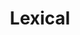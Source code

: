 ---
title: "Lexical"

categories: ['']

tags: ['Lexical']

arwords: 'المعجمي'

arexps: []

enwords: ['Lexical']

enexps: []

arlexicons: 'ع'

enlexicons: 'L'

authors: ['Ruqayya Roshdy']

translators: ['']

citations: 'العربية والذكاء الاصطناعي'

sources: 'مركز الملك عبدالله بن عبدالعزيز الدولي لخدمة اللغة العربية'

word: "true"

slug: ""
---